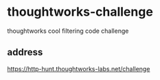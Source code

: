# thoughtworks-challenge
thoughtworks cool filtering code challenge

## address
https://http-hunt.thoughtworks-labs.net/challenge
